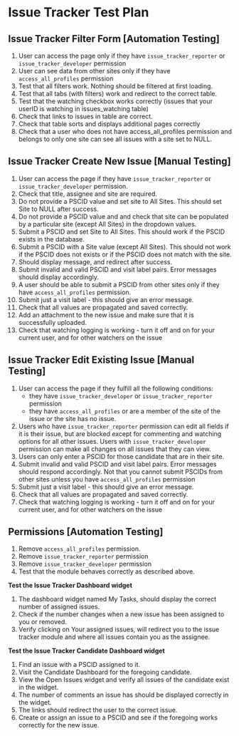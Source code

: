# Issue Tracker Test Plan

## Issue Tracker Filter Form [Automation Testing]
1. User can access the page only if they have `issue_tracker_reporter` or `issue_tracker_developer` permission
2. User can see data from other sites only if they have `access_all_profiles` permission
3. Test that all filters work. Nothing should be filtered at first loading.
4. Test that all tabs (with filters) work and redirect to the correct table. 
5. Test that the watching checkbox works correctly (issues that your userID is watching in issues_watching table)
6. Check that links to issues in table are correct.
7. Check that table sorts and displays additional pages correctly 
8. Check that a user who does not have access_all_profiles permission and belongs to only one site can see all issues with a site set to NULL.

## Issue Tracker Create New Issue [Manual Testing]
1. User can access the page if they have `issue_tracker_reporter` or `issue_tracker_developer` permission.
2. Check that title, assignee and site are required.
3. Do not provide a PSCID value and set site to All Sites. This should set Site to NULL after success.
4. Do not provide a PSCID value and and check that site can be populated by a particular site (except All Sites) in the dropdown values.
5. Submit a PSCID and set Site to All Sites. This should work if the PSCID exists in the database.
6. Submit a PSCID with a Site value (except All Sites). This should not work if the PSCID does not exists or if the PSCID does not match with the site.
7. Should display message, and redirect after success. 
8. Submit invalid and valid PSCID and visit label pairs. Error messages should display accordingly. 
9. A user should be able to submit a PSCID from other sites only if they have `access_all_profiles` permission. 
10. Submit just a visit label - this should give an error message.
11. Check that all values are propagated and saved correctly.
12. Add an attachment to the new issue and make sure that it is successfully uploaded.
13. Check that watching logging is working - turn it off and on for your current user, and for other watchers on the issue

## Issue Tracker Edit Existing Issue [Manual Testing]
1. User can access the page if they fulfill all the following conditions:
	* they have `issue_tracker_developer` or `issue_tracker_reporter` permission 
	* they have `access_all_profiles` or are a member of the site of the issue or the site has no issue.
2. Users who have `issue_tracker_reporter` permission can edit all fields if it is their issue, but are blocked except for commenting and watching options for all other issues. Users with `issue_tracker_developer` permission can make all changes on all issues that they can view. 
3. Users can only enter a PSCID for those candidate that are in their site.
4. Submit invalid and valid PSCID and visit label pairs. Error messages should respond accordingly. Not that you cannot submit PSCIDs from other sites unless you have `access_all_profiles` permission
5. Submit just a visit label - this should give an error message.
6. Check that all values are propagated and saved correctly.
7. Check that watching logging is working - turn it off and on for your current user, and for other watchers on the issue


## Permissions [Automation Testing]
1. Remove `access_all_profiles` permission.
2. Remove `issue_tracker_reporter` permission
3. Remove `issue_tracker_developer` permission
4. Test that the module behaves correctly as described above. 

**Test the Issue Tracker Dashboard widget**
1. The dashboard widget named My Tasks, should display the correct number of assigned issues.
2. Check if the number changes when a new issue has been assigned to you or removed.
3. Verify clicking on Your assigned issues, will redirect you to the issue tracker module and where all issues contain you as the assignee.

**Test the Issue Tracker Candidate Dashboard widget**
1. Find an issue with a PSCID assigned to it.
2. Visit the Candidate Dashboard for the foregoing candidate.
3. View the Open Issues widget and verify all issues of the candidate exist in the widget.
4. The number of comments an issue has should be displayed correctly in the widget.
5. The links should redirect the user to the correct issue.
6. Create or assign an issue to a PSCID and see if the foregoing works correctly for the new issue.
